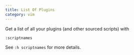 ```yaml
---
title: List Of Plugins
category: vim
---
```


Get a list of all your plugins (and other sourced scripts) with

```
:scriptnames
```

See `:h scriptnames` for more details.
